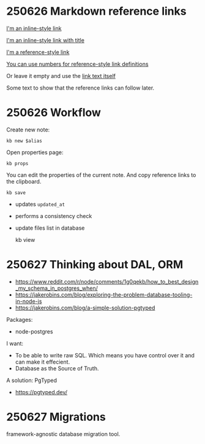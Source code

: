 
# 250626 Markdown reference links

[I'm an inline-style link](https://www.somewebsite.com)

[I'm an inline-style link with title](https://www.somewebsite.com "somewebsite's Homepage")

[I'm a reference-style link][Arbitrary case-insensitive reference text]

[You can use numbers for reference-style link definitions][1]

Or leave it empty and use the [link text itself]

Some text to show that the reference links can follow later.

[arbitrary case-insensitive reference text]: https://www.somewebsite.org
[1]: http://somewebsite.org
[2]: http://www.somewebsite.com "somewebsite's Homepage"
[link text itself]: http://www.somewebsite.com

# 250626 Workflow

Create new note:

    kb new $alias

Open properties page:

    kb props      

You can edit the properties of the current note. And copy reference links to the clipboard.

    kb save

- updates `updated_at`
- performs a consistency check
- update files list in database

    kb view


# 250627 Thinking about DAL, ORM

- https://www.reddit.com/r/node/comments/1g0qekb/how_to_best_design_my_schema_in_postgres_when/
- https://jakerobins.com/blog/exploring-the-problem-database-tooling-in-node-js
- https://jakerobins.com/blog/a-simple-solution-pgtyped

Packages:
- node-postgres

I want:
- To be able to write raw SQL. Which means you have control over it and can make it effecient.
- Database as the Source of Truth.

A solution: PgTyped

- https://pgtyped.dev/

# 250627 Migrations

framework-agnostic database migration tool.
